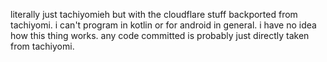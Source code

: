 literally just tachiyomieh but with the cloudflare stuff backported from tachiyomi.
i can't program in kotlin or for android in general.
i have no idea how this thing works.
any code committed is probably just directly taken from tachiyomi.
